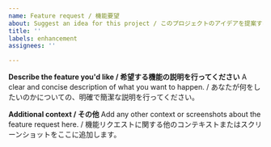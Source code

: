 ```yaml
---
name: Feature request / 機能要望
about: Suggest an idea for this project / このプロジェクトのアイデアを提案する
title: ''
labels: enhancement
assignees: ''

---
```


**Describe the feature you'd like / 希望する機能の説明を行ってください**
A clear and concise description of what you want to happen. / あなたが何をしたいのかについての、明確で簡潔な説明を行ってください。


**Additional context / その他**
Add any other context or screenshots about the feature request here. / 機能リクエストに関する他のコンテキストまたはスクリーンショットをここに追加します。
